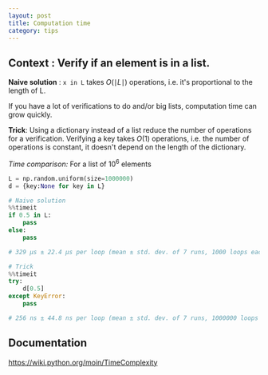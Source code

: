 ```yaml
---
layout: post
title: Computation time
category: tips
---
```


## Context : Verify if an element is in a list.

**Naive solution** : `x in L` takes $O(\mid L \mid)$ operations, i.e. it's proportional to the length of L.

If you have a lot of verifications to do and/or big lists, computation time can grow quickly.

**Trick**: Using a dictionary instead of a list reduce the number of operations for a verification. Verifying a key takes $O(1)$ operations, i.e. the number of operations is constant, it doesn't depend on the length of the dictionary.

_Time comparison:_
For a list of 10<sup>6</sup> elements

```python
L = np.random.uniform(size=1000000)
d = {key:None for key in L}
```
```python
# Naive solution
%%timeit
if 0.5 in L:
    pass
else:
    pass

# 329 µs ± 22.4 µs per loop (mean ± std. dev. of 7 runs, 1000 loops each)
```
```python
# Trick
%%timeit
try:
    d[0.5]
except KeyError:
    pass

# 256 ns ± 44.8 ns per loop (mean ± std. dev. of 7 runs, 1000000 loops each)
```

## Documentation
<https://wiki.python.org/moin/TimeComplexity>
